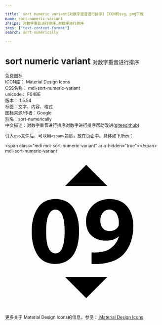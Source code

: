 ```yaml
---

title:  sort numeric variant(对数字重音进行排序) ICON转svg、png下载
name: sort-numeric-variant
zhTips: 对数字重音进行排序,对数字进行排序
tags: ["text-content-format"]
search: sort-numerically

---
```


# sort numeric variant  <small style="font-size: 60%;font-weight: 100">对数字重音进行排序</small>


<div class="detail-page">
<p>
<span><span class="badge-success badge">免费图标</span> </span>
<br/>
<span>
ICON库：
<span class="badge-secondary badge">Material Design Icons</span> 
</span>
<br/>
<span>
CSS名称：
<span class="badge-secondary badge">mdi-sort-numeric-variant</span> 
</span>
<br/>
<span>
unicode：
<span class="badge-secondary badge">F04BE</span> 
<copy-btn content='F04BE' btn-title=""></copy-btn>
<copy-btn :content='String.fromCodePoint(parseInt("F04BE", 16))' btn-title="复制U"></copy-btn>
</span>
<br/>
<span>
版本：
<span class="badge-secondary badge">1.5.54</span> 
</span><br/><span>标签：<span class="badge-light badge"><router-link to="/tags/text-content-format.html">文字、内容、格式</router-link></span></span>
<br/>
<span>图标来源/作者：<span class="badge-light badge">Google</span></span> 
<br/>
<span>别名：<span class="badge-light badge">sort-numerically</span></span><br/><span class="zh-detail">中文描述：<span class="badge-primary badge">对数字重音进行排序</span><span class="badge-primary badge">对数字进行排序</span><span class="help-link"><span>帮助改进</span>(<a href="https://gitee.com/liuwave/icon-helper/edit/master/json/material/sort-numeric-variant.json" target="_blank" rel="noopener noreferrer">gitee</a><a href="https://github.com/liuwave/icon-helper/edit/master/json/material/sort-numeric-variant.json" target="_blank" rel="noopener noreferrer">github</a></span>)</span><br/>
</p>
</div>
<div class="alert alert-dark">
  <i class="mdi mdi-sort-numeric-variant mdi-48px"></i>
  <i class="mdi mdi-sort-numeric-variant mdi-36px"></i>
  <i class="mdi mdi-sort-numeric-variant mdi-24px"></i>
  <i class="mdi mdi-sort-numeric-variant mdi-18px"></i>
</div>
<div>
  <p>引入css文件后，可以用<code>&lt;span&gt;</code>包裹，放在页面中。具体如下所示：    
  </p>
  <div class="alert alert-primary" style="font-size: 14px">
    &lt;span class="mdi mdi-sort-numeric-variant" aria-hidden="true"&gt;&lt;/span&gt;
    <copy-btn content='<span class="mdi mdi-sort-numeric-variant" aria-hidden="true"></span>'></copy-btn>
  </div>
  <div class="alert alert-secondary">
    <i class="mdi mdi-sort-numeric-variant"
    style="font-size: 24px"
    aria-hidden="true"></i> mdi-sort-numeric-variant
    <copy-btn content="mdi-sort-numeric-variant" btn-title="复制图标名称"></copy-btn>
  </div>
</div>
<div id="svg" class="svg-wrap">
<svg xmlns="http://www.w3.org/2000/svg" viewBox="0 0 24 24"><path d="M7.78,7C9.08,7.04 10,7.53 10.57,8.46C11.13,9.4 11.41,10.56 11.39,11.95C11.4,13.5 11.09,14.73 10.5,15.62C9.88,16.5 8.95,16.97 7.71,17C6.45,16.96 5.54,16.5 4.96,15.56C4.38,14.63 4.09,13.45 4.09,12C4.09,10.55 4.39,9.36 5,8.44C5.59,7.5 6.5,7.04 7.78,7M7.75,8.63C7.31,8.63 6.96,8.9 6.7,9.46C6.44,10 6.32,10.87 6.32,12C6.31,13.15 6.44,14 6.69,14.54C6.95,15.1 7.31,15.37 7.77,15.37C8.69,15.37 9.16,14.24 9.17,12C9.17,9.77 8.7,8.65 7.75,8.63M13.33,17V15.22L13.76,15.24L14.3,15.22L15.34,15.03C15.68,14.92 16,14.78 16.26,14.58C16.59,14.35 16.86,14.08 17.07,13.76C17.29,13.45 17.44,13.12 17.53,12.78L17.5,12.77C17.05,13.19 16.38,13.4 15.47,13.41C14.62,13.4 13.91,13.15 13.34,12.65C12.77,12.15 12.5,11.43 12.46,10.5C12.47,9.5 12.81,8.69 13.47,8.03C14.14,7.37 15,7.03 16.12,7C17.37,7.04 18.29,7.45 18.88,8.24C19.47,9 19.76,10 19.76,11.19C19.75,12.15 19.61,13 19.32,13.76C19.03,14.5 18.64,15.13 18.12,15.64C17.66,16.06 17.11,16.38 16.47,16.61C15.83,16.83 15.12,16.96 14.34,17H13.33M16.06,8.63C15.65,8.64 15.32,8.8 15.06,9.11C14.81,9.42 14.68,9.84 14.68,10.36C14.68,10.8 14.8,11.16 15.03,11.46C15.27,11.77 15.63,11.92 16.11,11.93C16.43,11.93 16.7,11.86 16.92,11.74C17.14,11.61 17.3,11.46 17.41,11.28C17.5,11.17 17.53,10.97 17.53,10.71C17.54,10.16 17.43,9.69 17.2,9.28C16.97,8.87 16.59,8.65 16.06,8.63M9.25,5L12.5,1.75L15.75,5H9.25M15.75,19L12.5,22.25L9.25,19H15.75Z" /></svg>
</div>
<detail full-name='mdi-sort-numeric-variant'></detail>
    
<div><p>更多关于 Material Design Icons的信息，参见：<a target="_blank" href="https://iconhelper.cn/material.html"> Material Design Icons</a>
</p></div>
